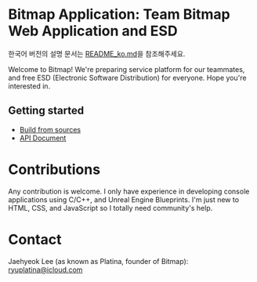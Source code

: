 # Bitmap Application: Team Bitmap Web Application and ESD
한국어 버전의 설명 문서는 [README_ko.md](https://github.com/bmplatina/bitmap/blob/main/README_ko.md)을 참조해주세요.

Welcome to Bitmap! We're preparing service platform for our teammates, and free ESD (Electronic Software Distribution) for everyone. Hope you're interested in.

## Getting started
- [Build from sources](https://github.com/bmplatina/bitmap/wiki/How-to-build-from-source)
- [API Document](https://github.com/bmplatina/bitmap/wiki/API)

# Contributions
Any contribution is welcome. I only have experience in developing console applications using C/C++, and Unreal Engine Blueprints. I'm just new to HTML, CSS, and JavaScript so I totally need community's help.

# Contact
Jaehyeok Lee (as known as Platina, founder of Bitmap): ryuplatina@icloud.com
